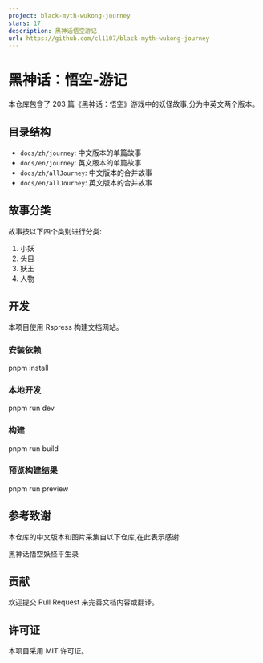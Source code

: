 ```yaml
---
project: black-myth-wukong-journey
stars: 17
description: 黑神话悟空游记
url: https://github.com/cl1107/black-myth-wukong-journey
---
```


黑神话：悟空-游记
=========

本仓库包含了 203 篇《黑神话：悟空》游戏中的妖怪故事,分为中英文两个版本。

目录结构
----

-   `docs/zh/journey`: 中文版本的单篇故事
-   `docs/en/journey`: 英文版本的单篇故事
-   `docs/zh/allJourney`: 中文版本的合并故事
-   `docs/en/allJourney`: 英文版本的合并故事

故事分类
----

故事按以下四个类别进行分类:

1.  小妖
2.  头目
3.  妖王
4.  人物

开发
--

本项目使用 Rspress 构建文档网站。

### 安装依赖

pnpm install

### 本地开发

pnpm run dev

### 构建

pnpm run build

### 预览构建结果

pnpm run preview

参考致谢
----

本仓库的中文版本和图片采集自以下仓库,在此表示感谢:

黑神话悟空妖怪平生录

贡献
--

欢迎提交 Pull Request 来完善文档内容或翻译。

许可证
---

本项目采用 MIT 许可证。
